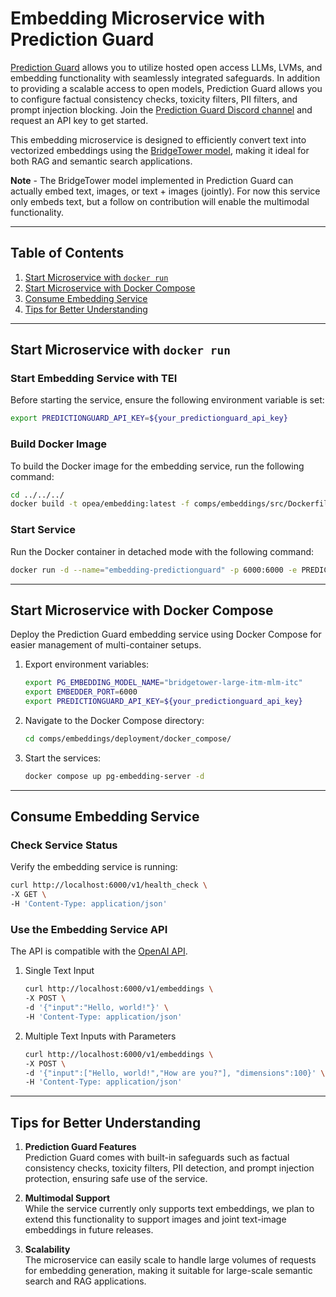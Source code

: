 # Embedding Microservice with Prediction Guard

[Prediction Guard](https://docs.predictionguard.com) allows you to utilize hosted open access LLMs, LVMs, and embedding functionality with seamlessly integrated safeguards. In addition to providing a scalable access to open models, Prediction Guard allows you to configure factual consistency checks, toxicity filters, PII filters, and prompt injection blocking. Join the [Prediction Guard Discord channel](https://discord.gg/TFHgnhAFKd) and request an API key to get started.

This embedding microservice is designed to efficiently convert text into vectorized embeddings using the [BridgeTower model](https://huggingface.co/BridgeTower/bridgetower-large-itm-mlm-itc), making it ideal for both RAG and semantic search applications.

**Note** - The BridgeTower model implemented in Prediction Guard can actually embed text, images, or text + images (jointly). For now this service only embeds text, but a follow on contribution will enable the multimodal functionality.

---

## Table of Contents

1. [Start Microservice with `docker run`](#start-microservice-with-docker-run)    
2. [Start Microservice with Docker Compose](#start-microservice-with-docker-compose)  
3. [Consume Embedding Service](#consume-embedding-service)  
4. [Tips for Better Understanding](#tips-for-better-understanding)  

---

## Start Microservice with `docker run`

### Start Embedding Service with TEI

Before starting the service, ensure the following environment variable is set:

```bash
export PREDICTIONGUARD_API_KEY=${your_predictionguard_api_key}
```

### Build Docker Image

To build the Docker image for the embedding service, run the following command:

```bash
cd ../../../
docker build -t opea/embedding:latest -f comps/embeddings/src/Dockerfile .
```

### Start Service

Run the Docker container in detached mode with the following command:

```bash
docker run -d --name="embedding-predictionguard" -p 6000:6000 -e PREDICTIONGUARD_API_KEY=$PREDICTIONGUARD_API_KEY opea/embedding:latest
```

---

## Start Microservice with Docker Compose

Deploy the Prediction Guard embedding service using Docker Compose for easier management of multi-container setups.

1. Export environment variables:

   ```bash
   export PG_EMBEDDING_MODEL_NAME="bridgetower-large-itm-mlm-itc"
   export EMBEDDER_PORT=6000
   export PREDICTIONGUARD_API_KEY=${your_predictionguard_api_key}
   ```

2. Navigate to the Docker Compose directory:

   ```bash
   cd comps/embeddings/deployment/docker_compose/
   ```

3. Start the services:

   ```bash
   docker compose up pg-embedding-server -d
   ```

---

## Consume Embedding Service

### Check Service Status

Verify the embedding service is running:

```bash
curl http://localhost:6000/v1/health_check \
-X GET \
-H 'Content-Type: application/json'
```

### Use the Embedding Service API

The API is compatible with the [OpenAI API](https://platform.openai.com/docs/api-reference/embeddings).

1. Single Text Input

   ```bash
   curl http://localhost:6000/v1/embeddings \
   -X POST \
   -d '{"input":"Hello, world!"}' \
   -H 'Content-Type: application/json'
   ```

2. Multiple Text Inputs with Parameters

   ```bash
   curl http://localhost:6000/v1/embeddings \
   -X POST \
   -d '{"input":["Hello, world!","How are you?"], "dimensions":100}' \
   -H 'Content-Type: application/json'
   ```

---

## Tips for Better Understanding

1. **Prediction Guard Features**  
   Prediction Guard comes with built-in safeguards such as factual consistency checks, toxicity filters, PII detection, and prompt injection protection, ensuring safe use of the service.

2. **Multimodal Support**  
   While the service currently only supports text embeddings, we plan to extend this functionality to support images and joint text-image embeddings in future releases.

3. **Scalability**  
   The microservice can easily scale to handle large volumes of requests for embedding generation, making it suitable for large-scale semantic search and RAG applications.
